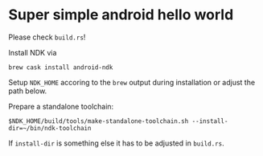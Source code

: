 # Super simple android hello world

Please check `build.rs`!

Install NDK via

```
brew cask install android-ndk
```

Setup `NDK_HOME` accoring to the `brew` output during installation or adjust the path below.

Prepare a standalone toolchain:

```
$NDK_HOME/build/tools/make-standalone-toolchain.sh --install-dir=~/bin/ndk-toolchain
```

If `install-dir` is something else it has to be adjusted in `build.rs`.
